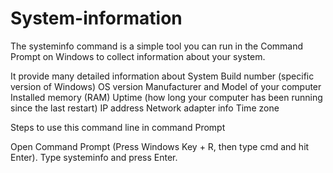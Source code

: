 # System-information


The systeminfo command is a simple tool you can run in the Command Prompt on Windows to collect information about your  system.

It provide many  detailed information about System
Build number (specific version of Windows)
OS version 
Manufacturer and Model of your computer
Installed memory (RAM)
Uptime (how long your computer has been running since the last restart)
IP address
Network adapter info
Time zone


Steps to use this command line in command Prompt

Open Command Prompt (Press Windows Key + R, then type cmd and hit Enter).
Type systeminfo and press Enter.
